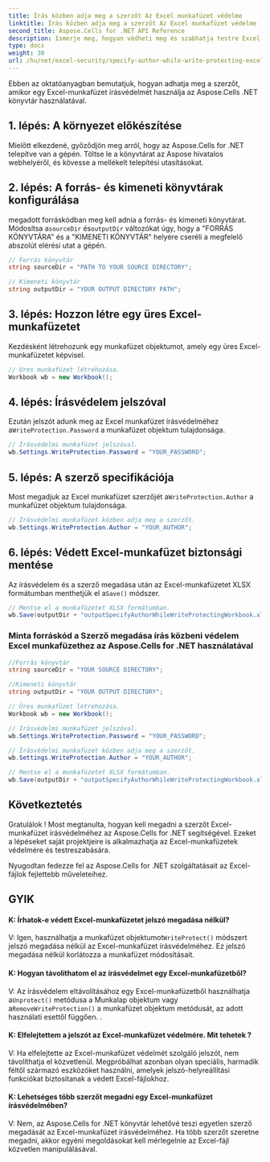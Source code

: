 ```yaml
---
title: Írás közben adja meg a szerzőt Az Excel munkafüzet védelme
linktitle: Írás közben adja meg a szerzőt Az Excel munkafüzet védelme
second_title: Aspose.Cells for .NET API Reference
description: Ismerje meg, hogyan védheti meg és szabhatja testre Excel-munkafüzeteit az Aspose.Cells for .NET segítségével. Lépésről lépésre bemutató C# nyelven.
type: docs
weight: 30
url: /hu/net/excel-security/specify-author-while-write-protecting-excel-workbook/
---
```


Ebben az oktatóanyagban bemutatjuk, hogyan adhatja meg a szerzőt, amikor egy Excel-munkafüzet írásvédelmét használja az Aspose.Cells .NET könyvtár használatával.

## 1. lépés: A környezet előkészítése

Mielőtt elkezdené, győződjön meg arról, hogy az Aspose.Cells for .NET telepítve van a gépén. Töltse le a könyvtárat az Aspose hivatalos webhelyéről, és kövesse a mellékelt telepítési utasításokat.

## 2. lépés: A forrás- és kimeneti könyvtárak konfigurálása

 megadott forráskódban meg kell adnia a forrás- és kimeneti könyvtárat. Módosítsa a`sourceDir` és`outputDir` változókat úgy, hogy a "FORRÁS KÖNYVTÁRA" és a "KIMENETI KÖNYVTÁR" helyére cseréli a megfelelő abszolút elérési utat a gépén.

```csharp
// Forrás könyvtár
string sourceDir = "PATH TO YOUR SOURCE DIRECTORY";

// Kimeneti könyvtár
string outputDir = "YOUR OUTPUT DIRECTORY PATH";
```

## 3. lépés: Hozzon létre egy üres Excel-munkafüzetet

Kezdésként létrehozunk egy munkafüzet objektumot, amely egy üres Excel-munkafüzetet képvisel.

```csharp
// Üres munkafüzet létrehozása.
Workbook wb = new Workbook();
```

## 4. lépés: Írásvédelem jelszóval

 Ezután jelszót adunk meg az Excel munkafüzet írásvédelméhez a`WriteProtection.Password` a munkafüzet objektum tulajdonsága.

```csharp
// Írásvédelmi munkafüzet jelszóval.
wb.Settings.WriteProtection.Password = "YOUR_PASSWORD";
```

## 5. lépés: A szerző specifikációja

 Most megadjuk az Excel munkafüzet szerzőjét a`WriteProtection.Author` a munkafüzet objektum tulajdonsága.

```csharp
// Írásvédelmi munkafüzet közben adja meg a szerzőt.
wb.Settings.WriteProtection.Author = "YOUR_AUTHOR";
```

## 6. lépés: Védett Excel-munkafüzet biztonsági mentése

 Az írásvédelem és a szerző megadása után az Excel-munkafüzetet XLSX formátumban menthetjük el a`Save()` módszer.

```csharp
// Mentse el a munkafüzetet XLSX formátumban.
wb.Save(outputDir + "outputSpecifyAuthorWhileWriteProtectingWorkbook.xlsx");
```

### Minta forráskód a Szerző megadása írás közbeni védelem Excel munkafüzethez az Aspose.Cells for .NET használatával 
```csharp
//Forrás könyvtár
string sourceDir = "YOUR SOURCE DIRECTORY";

//Kimeneti könyvtár
string outputDir = "YOUR OUTPUT DIRECTORY";

// Üres munkafüzet létrehozása.
Workbook wb = new Workbook();

// Írásvédelmi munkafüzet jelszóval.
wb.Settings.WriteProtection.Password = "YOUR_PASSWORD";

// Írásvédelmi munkafüzet közben adja meg a szerzőt.
wb.Settings.WriteProtection.Author = "YOUR_AUTHOR";

// Mentse el a munkafüzetet XLSX formátumban.
wb.Save(outputDir + "outputSpecifyAuthorWhileWriteProtectingWorkbook.xlsx");

```

## Következtetés

Gratulálok ! Most megtanulta, hogyan kell megadni a szerzőt Excel-munkafüzet írásvédelméhez az Aspose.Cells for .NET segítségével. Ezeket a lépéseket saját projektjeire is alkalmazhatja az Excel-munkafüzetek védelmére és testreszabására.

Nyugodtan fedezze fel az Aspose.Cells for .NET szolgáltatásait az Excel-fájlok fejlettebb műveleteihez.

## GYIK

#### K: Írhatok-e védett Excel-munkafüzetet jelszó megadása nélkül?

 V: Igen, használhatja a munkafüzet objektumot`WriteProtect()` módszert jelszó megadása nélkül az Excel-munkafüzet írásvédelméhez. Ez jelszó megadása nélkül korlátozza a munkafüzet módosításait.

#### K: Hogyan távolíthatom el az írásvédelmet egy Excel-munkafüzetből?

 V: Az írásvédelem eltávolításához egy Excel-munkafüzetből használhatja a`Unprotect()` metódusa a Munkalap objektum vagy a`RemoveWriteProtection()` a munkafüzet objektum metódusát, az adott használati esettől függően. .

#### K: Elfelejtettem a jelszót az Excel-munkafüzet védelmére. Mit tehetek ?

V: Ha elfelejtette az Excel-munkafüzet védelmét szolgáló jelszót, nem távolíthatja el közvetlenül. Megpróbálhat azonban olyan speciális, harmadik féltől származó eszközöket használni, amelyek jelszó-helyreállítási funkciókat biztosítanak a védett Excel-fájlokhoz.

#### K: Lehetséges több szerzőt megadni egy Excel-munkafüzet írásvédelmében?

V: Nem, az Aspose.Cells for .NET könyvtár lehetővé teszi egyetlen szerző megadását az Excel-munkafüzet írásvédelméhez. Ha több szerzőt szeretne megadni, akkor egyéni megoldásokat kell mérlegelnie az Excel-fájl közvetlen manipulálásával.